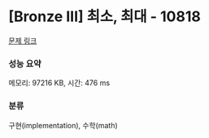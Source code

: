 # [Bronze III] 최소, 최대 - 10818 

[문제 링크](https://www.acmicpc.net/problem/10818) 

### 성능 요약

메모리: 97216 KB, 시간: 476 ms

### 분류

구현(implementation), 수학(math)

